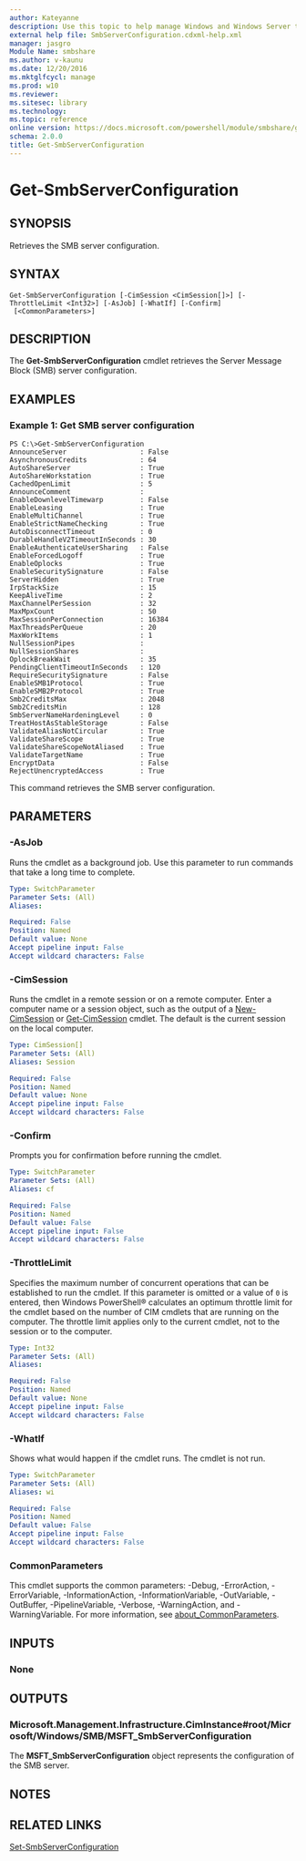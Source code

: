 ```yaml
---
author: Kateyanne
description: Use this topic to help manage Windows and Windows Server technologies with Windows PowerShell.
external help file: SmbServerConfiguration.cdxml-help.xml
manager: jasgro
Module Name: smbshare
ms.author: v-kaunu
ms.date: 12/20/2016
ms.mktglfcycl: manage
ms.prod: w10
ms.reviewer: 
ms.sitesec: library
ms.technology: 
ms.topic: reference
online version: https://docs.microsoft.com/powershell/module/smbshare/get-smbserverconfiguration?view=windowsserver2022-ps&wt.mc_id=ps-gethelp
schema: 2.0.0
title: Get-SmbServerConfiguration
---
```


# Get-SmbServerConfiguration

## SYNOPSIS
Retrieves the SMB server configuration.

## SYNTAX

```
Get-SmbServerConfiguration [-CimSession <CimSession[]>] [-ThrottleLimit <Int32>] [-AsJob] [-WhatIf] [-Confirm]
 [<CommonParameters>]
```

## DESCRIPTION
The **Get-SmbServerConfiguration** cmdlet retrieves the Server Message Block (SMB) server configuration.

## EXAMPLES

### Example 1: Get SMB server configuration
```
PS C:\>Get-SmbServerConfiguration
AnnounceServer                  : False 
AsynchronousCredits             : 64 
AutoShareServer                 : True 
AutoShareWorkstation            : True 
CachedOpenLimit                 : 5 
AnnounceComment                 : 
EnableDownlevelTimewarp         : False 
EnableLeasing                   : True 
EnableMultiChannel              : True 
EnableStrictNameChecking        : True 
AutoDisconnectTimeout           : 0 
DurableHandleV2TimeoutInSeconds : 30 
EnableAuthenticateUserSharing   : False 
EnableForcedLogoff              : True 
EnableOplocks                   : True 
EnableSecuritySignature         : False 
ServerHidden                    : True 
IrpStackSize                    : 15 
KeepAliveTime                   : 2 
MaxChannelPerSession            : 32 
MaxMpxCount                     : 50 
MaxSessionPerConnection         : 16384 
MaxThreadsPerQueue              : 20 
MaxWorkItems                    : 1 
NullSessionPipes                : 
NullSessionShares               : 
OplockBreakWait                 : 35 
PendingClientTimeoutInSeconds   : 120 
RequireSecuritySignature        : False 
EnableSMB1Protocol              : True 
EnableSMB2Protocol              : True 
Smb2CreditsMax                  : 2048 
Smb2CreditsMin                  : 128 
SmbServerNameHardeningLevel     : 0 
TreatHostAsStableStorage        : False 
ValidateAliasNotCircular        : True 
ValidateShareScope              : True 
ValidateShareScopeNotAliased    : True 
ValidateTargetName              : True 
EncryptData                     : False 
RejectUnencryptedAccess         : True
```

This command retrieves the SMB server configuration.

## PARAMETERS

### -AsJob
Runs the cmdlet as a background job. Use this parameter to run commands that take a long time to complete.

```yaml
Type: SwitchParameter
Parameter Sets: (All)
Aliases: 

Required: False
Position: Named
Default value: None
Accept pipeline input: False
Accept wildcard characters: False
```

### -CimSession
Runs the cmdlet in a remote session or on a remote computer.
Enter a computer name or a session object, such as the output of a [New-CimSession](https://go.microsoft.com/fwlink/p/?LinkId=227967) or [Get-CimSession](https://go.microsoft.com/fwlink/p/?LinkId=227966) cmdlet.
The default is the current session on the local computer.

```yaml
Type: CimSession[]
Parameter Sets: (All)
Aliases: Session

Required: False
Position: Named
Default value: None
Accept pipeline input: False
Accept wildcard characters: False
```

### -Confirm
Prompts you for confirmation before running the cmdlet.

```yaml
Type: SwitchParameter
Parameter Sets: (All)
Aliases: cf

Required: False
Position: Named
Default value: False
Accept pipeline input: False
Accept wildcard characters: False
```

### -ThrottleLimit
Specifies the maximum number of concurrent operations that can be established to run the cmdlet.
If this parameter is omitted or a value of `0` is entered, then Windows PowerShell® calculates an optimum throttle limit for the cmdlet based on the number of CIM cmdlets that are running on the computer.
The throttle limit applies only to the current cmdlet, not to the session or to the computer.

```yaml
Type: Int32
Parameter Sets: (All)
Aliases: 

Required: False
Position: Named
Default value: None
Accept pipeline input: False
Accept wildcard characters: False
```

### -WhatIf
Shows what would happen if the cmdlet runs.
The cmdlet is not run.

```yaml
Type: SwitchParameter
Parameter Sets: (All)
Aliases: wi

Required: False
Position: Named
Default value: False
Accept pipeline input: False
Accept wildcard characters: False
```

### CommonParameters
This cmdlet supports the common parameters: -Debug, -ErrorAction, -ErrorVariable, -InformationAction, -InformationVariable, -OutVariable, -OutBuffer, -PipelineVariable, -Verbose, -WarningAction, and -WarningVariable. For more information, see [about_CommonParameters](https://go.microsoft.com/fwlink/?LinkID=113216).

## INPUTS

### None

## OUTPUTS

### Microsoft.Management.Infrastructure.CimInstance#root/Microsoft/Windows/SMB/MSFT_SmbServerConfiguration
The **MSFT_SmbServerConfiguration** object represents the configuration of the SMB server.

## NOTES

## RELATED LINKS

[Set-SmbServerConfiguration](./Set-SmbServerConfiguration.md)

